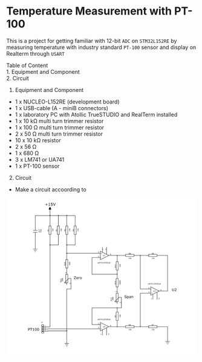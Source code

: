 # Temperature Measurement with PT-100
This is a project for getting familiar with 12-bit `ADC` on  `STM32L152RE` by measuring temperature with industry standard `PT-100` sensor and display on Realterm through `USART`




Table of Content  
	1. Equipment and Component  
	2. Circuit   
	
	
1. Equipment and Component

* 1 x NUCLEO-L152RE (development board)
* 1 x USB-cable (A - miniB connectors)
* 1 x laboratory PC with Atollic TrueSTUDIO and RealTerm installed
* 1 x 10 kΩ multi turn trimmer resistor
* 1 x 100 Ω multi turn trimmer resistor
* 2 x 50 Ω multi turn trimmer resistor
* 10 x 10 kΩ resistor
* 2 x 56 Ω
* 1 x 680 Ω
* 3 x LM741 or UA741
* 1 x PT-100 sensor

2. Circuit

* Make a circuit accoording to 


 ![schematic](https://github.com/ThinhLe279/Temperature_Measurement_PT100/blob/main/schematic.png)



